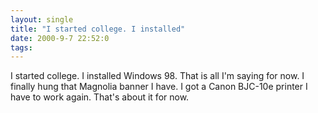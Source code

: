 ```yaml
---
layout: single
title: "I started college. I installed"
date: 2000-9-7 22:52:0
tags: 
---
```


I started college. I installed Windows 98. That is all I'm saying for now. I finally hung that Magnolia banner I have. I got a Canon BJC-10e printer I have to work again. That's about it for now.

